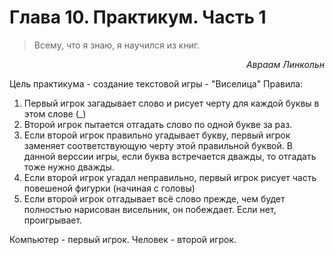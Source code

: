 # Глава 10. Практикум. Часть 1

> Всему, что я знаю, я научился из книг.

<p style="text-align: right;"><i>Авраам Линкольн</i></p>

Цель практикума - создание текстовой игры - "Виселица"
Правила:
1. Первый игрок загадывает слово и рисует черту для каждой буквы в этом слове (_)
2. Второй игрок пытается отгадать слово по одной букве за раз.
3. Если второй игрок правильно угадывает букву, первый игрок заменяет соответствующую черту этой правильной буквой. В данной верссии игры, если буква встречается дважды, то отгадать тоже нужно дважды.
4. Если второй игрок угадал неправильно, первый игрок рисует часть повешеной фигурки (начиная с головы)
5. Если второй игрок отгадывает всё слово прежде, чем будет полностью нарисован висельник, он побеждает. Если нет, проигрывает.

Компьютер - первый игрок.
Человек - второй игрок.

